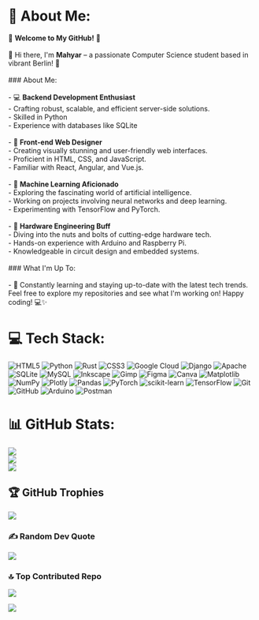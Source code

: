 # 💫 About Me:
🚀 **Welcome to My GitHub!** 🚀<br><br>👋 Hi there, I'm **Mahyar** – a passionate Computer Science student based in vibrant Berlin! 🌟<br><br>### About Me:<br><br>- 💻 **Backend Development Enthusiast**<br>  - Crafting robust, scalable, and efficient server-side solutions.<br>  - Skilled in Python<br>  - Experience with databases like SQLite <br><br>- 🎨 **Front-end Web Designer**<br>  - Creating visually stunning and user-friendly web interfaces.<br>  - Proficient in HTML, CSS, and JavaScript.<br>  - Familiar with React, Angular, and Vue.js.<br><br>- 🤖 **Machine Learning Aficionado**<br>  - Exploring the fascinating world of artificial intelligence.<br>  - Working on projects involving neural networks and deep learning.<br>  - Experimenting with TensorFlow and PyTorch.<br><br>- 🔧 **Hardware Engineering Buff**<br>  - Diving into the nuts and bolts of cutting-edge hardware tech.<br>  - Hands-on experience with Arduino and Raspberry Pi.<br>  - Knowledgeable in circuit design and embedded systems.<br><br>### What I'm Up To:<br><br>- 🌱 Constantly learning and staying up-to-date with the latest tech trends.<br>Feel free to explore my repositories and see what I'm working on! Happy coding! 💻✨


# 💻 Tech Stack:
![HTML5](https://img.shields.io/badge/html5-%23E34F26.svg?style=for-the-badge&logo=html5&logoColor=white) ![Python](https://img.shields.io/badge/python-3670A0?style=for-the-badge&logo=python&logoColor=ffdd54) ![Rust](https://img.shields.io/badge/rust-%23000000.svg?style=for-the-badge&logo=rust&logoColor=white) ![CSS3](https://img.shields.io/badge/css3-%231572B6.svg?style=for-the-badge&logo=css3&logoColor=white) ![Google Cloud](https://img.shields.io/badge/GoogleCloud-%234285F4.svg?style=for-the-badge&logo=google-cloud&logoColor=white) ![Django](https://img.shields.io/badge/django-%23092E20.svg?style=for-the-badge&logo=django&logoColor=white) ![Apache](https://img.shields.io/badge/apache-%23D42029.svg?style=for-the-badge&logo=apache&logoColor=white) ![SQLite](https://img.shields.io/badge/sqlite-%2307405e.svg?style=for-the-badge&logo=sqlite&logoColor=white) ![MySQL](https://img.shields.io/badge/mysql-4479A1.svg?style=for-the-badge&logo=mysql&logoColor=white) ![Inkscape](https://img.shields.io/badge/Inkscape-e0e0e0?style=for-the-badge&logo=inkscape&logoColor=080A13) ![Gimp](https://img.shields.io/badge/Gimp-657D8B?style=for-the-badge&logo=gimp&logoColor=FFFFFF) ![Figma](https://img.shields.io/badge/figma-%23F24E1E.svg?style=for-the-badge&logo=figma&logoColor=white) ![Canva](https://img.shields.io/badge/Canva-%2300C4CC.svg?style=for-the-badge&logo=Canva&logoColor=white) ![Matplotlib](https://img.shields.io/badge/Matplotlib-%23ffffff.svg?style=for-the-badge&logo=Matplotlib&logoColor=black) ![NumPy](https://img.shields.io/badge/numpy-%23013243.svg?style=for-the-badge&logo=numpy&logoColor=white) ![Plotly](https://img.shields.io/badge/Plotly-%233F4F75.svg?style=for-the-badge&logo=plotly&logoColor=white) ![Pandas](https://img.shields.io/badge/pandas-%23150458.svg?style=for-the-badge&logo=pandas&logoColor=white) ![PyTorch](https://img.shields.io/badge/PyTorch-%23EE4C2C.svg?style=for-the-badge&logo=PyTorch&logoColor=white) ![scikit-learn](https://img.shields.io/badge/scikit--learn-%23F7931E.svg?style=for-the-badge&logo=scikit-learn&logoColor=white) ![TensorFlow](https://img.shields.io/badge/TensorFlow-%23FF6F00.svg?style=for-the-badge&logo=TensorFlow&logoColor=white) ![Git](https://img.shields.io/badge/git-%23F05033.svg?style=for-the-badge&logo=git&logoColor=white) ![GitHub](https://img.shields.io/badge/github-%23121011.svg?style=for-the-badge&logo=github&logoColor=white) ![Arduino](https://img.shields.io/badge/-Arduino-00979D?style=for-the-badge&logo=Arduino&logoColor=white) ![Postman](https://img.shields.io/badge/Postman-FF6C37?style=for-the-badge&logo=postman&logoColor=white)
# 📊 GitHub Stats:
![](https://github-readme-stats.vercel.app/api?username=m-r21&theme=cobalt&hide_border=false&include_all_commits=false&count_private=false)<br/>
![](https://github-readme-streak-stats.herokuapp.com/?user=m-r21&theme=cobalt&hide_border=false)<br/>
![](https://github-readme-stats.vercel.app/api/top-langs/?username=m-r21&theme=cobalt&hide_border=false&include_all_commits=false&count_private=false&layout=compact)

## 🏆 GitHub Trophies
![](https://github-profile-trophy.vercel.app/?username=m-r21&theme=algolia&no-frame=false&no-bg=false&margin-w=4)

### ✍️ Random Dev Quote
![](https://quotes-github-readme.vercel.app/api?type=horizontal&theme=tokyonight)

### 🔝 Top Contributed Repo
![](https://github-contributor-stats.vercel.app/api?username=m-r21&limit=5&theme=tokyonight&combine_all_yearly_contributions=true)

[![](https://visitcount.itsvg.in/api?id=m-r21&icon=0&color=1)](https://visitcount.itsvg.in)

<!-- Proudly created with GPRM ( https://gprm.itsvg.in ) -->
